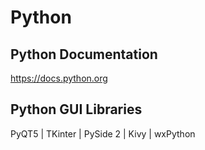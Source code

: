 # Python

## Python Documentation
https://docs.python.org

## Python GUI Libraries
PyQT5 | TKinter | PySide 2 | Kivy | wxPython
